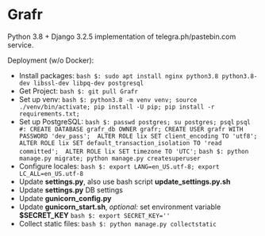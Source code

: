 # Grafr
Python 3.8 + Django 3.2.5 implementation of telegra.ph/pastebin.com service.

Deployment (w/o Docker):
* Install packages: `bash $: sudo apt install nginx python3.8 python3.8-dev libssl-dev libpq-dev postgresql`
* Get Project: `bash $: git pull Grafr`
* Set up venv: `bash $: python3.8 -m venv venv;
source ./venv/bin/activate;
pip install -U pip;
pip install -r requirements.txt;`
* Set up PostgreSQL:
  `bash $: passwd postgres; su postgres; psql` 
  `psql #: CREATE DATABASE grafr_db OWNER grafr;
  CREATE USER grafr WITH PASSWORD 'dev_pass'; 
  ALTER ROLE lix SET client_encoding TO 'utf8'; 
  ALTER ROLE lix SET default_transaction_isolation TO 'read committed'; 
  ALTER ROLE lix SET timezone TO 'UTC';`
  `bash $: python manage.py migrate; python manage.py createsuperuser`
* Configure locales: `bash $: export LANG=en_US.utf-8; export LC_ALL=en_US.utf-8`
* Update **settings.py**, also use bash script **update_settings.py.sh**
* Update **settings.py** DB settings
* Update **gunicorn_config.py**
* Update **gunicorn_start.sh**, *optional:* set environment variable **$SECRET_KEY** `bash $: export SECRET_KEY=''`
* Collect static files: `bash $: python manage.py collectstatic`

